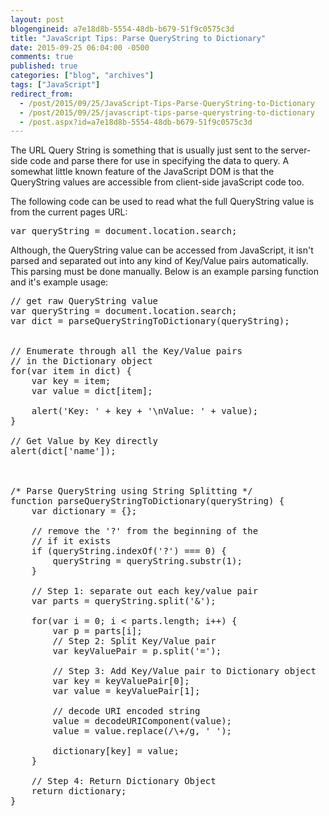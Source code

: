 ```yaml
---
layout: post
blogengineid: a7e18d8b-5554-48db-b679-51f9c0575c3d
title: "JavaScript Tips: Parse QueryString to Dictionary"
date: 2015-09-25 06:04:00 -0500
comments: true
published: true
categories: ["blog", "archives"]
tags: ["JavaScript"]
redirect_from: 
  - /post/2015/09/25/JavaScript-Tips-Parse-QueryString-to-Dictionary
  - /post/2015/09/25/javascript-tips-parse-querystring-to-dictionary
  - /post.aspx?id=a7e18d8b-5554-48db-b679-51f9c0575c3d
---
```

<!-- more -->

The URL Query String is something that is usually just sent to the server-side code and parse there for use in specifying the data to query. A somewhat little known feature of the JavaScript DOM is that the QueryString values are accessible from client-side javaScript code too.

The following code can be used to read what the full QueryString value is from the current pages URL:
<pre class="brush: js; first-line: 1; tab-size: 4; toolbar: false; ">var queryString = document.location.search;</pre>

Although, the QueryString value can be accessed from JavaScript, it isn't parsed and separated out into any kind of Key/Value pairs automatically. This parsing must be done manually. Below is an example parsing function and it's example usage:
<pre class="brush: js; first-line: 1; tab-size: 4; toolbar: false; ">// get raw QueryString value
var queryString = document.location.search;
var dict = parseQueryStringToDictionary(queryString);


// Enumerate through all the Key/Value pairs
// in the Dictionary object
for(var item in dict) {
	var key = item;
	var value = dict[item];
	
	alert('Key: ' + key + '\nValue: ' + value);
}

// Get Value by Key directly
alert(dict['name']);



/* Parse QueryString using String Splitting */
function parseQueryStringToDictionary(queryString) {
	var dictionary = {};
	
	// remove the '?' from the beginning of the
	// if it exists
	if (queryString.indexOf('?') === 0) {
		queryString = queryString.substr(1);
	}
	
	// Step 1: separate out each key/value pair
	var parts = queryString.split('&amp;');
	
	for(var i = 0; i &lt; parts.length; i++) {
		var p = parts[i];
		// Step 2: Split Key/Value pair
		var keyValuePair = p.split('=');
		
		// Step 3: Add Key/Value pair to Dictionary object
		var key = keyValuePair[0];
		var value = keyValuePair[1];
		
		// decode URI encoded string
		value = decodeURIComponent(value);
		value = value.replace(/\+/g, ' ');
		
		dictionary[key] = value;
	}
	
	// Step 4: Return Dictionary Object
	return dictionary;
}</pre>

 
